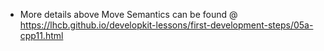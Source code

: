 - More details above Move Semantics can be found @ <https://lhcb.github.io/developkit-lessons/first-development-steps/05a-cpp11.html>
